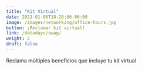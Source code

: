```yaml
---
title: "Kit Virtual"
date: 2021-01-06T18:26:06-06:00
image: /images/networking/office-hours.jpg
button: ¡Reclamar kit virtual!
link: /datadays/swag/
weight: 2
draft: false
---
```


Reclama múltiples beneficios que incluye tu kit virtual